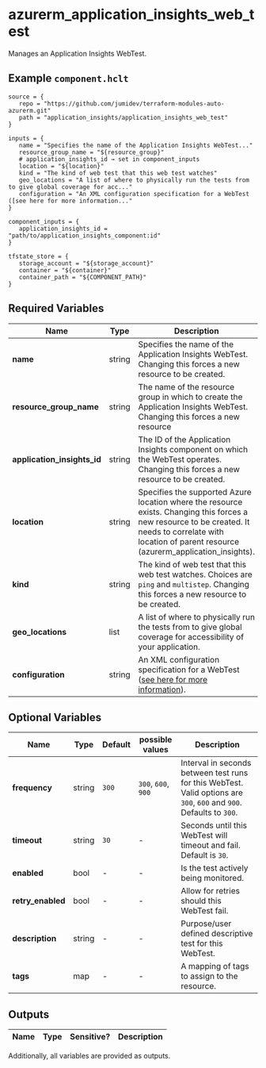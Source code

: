# azurerm_application_insights_web_test

Manages an Application Insights WebTest.

## Example `component.hclt`

```hcl
source = {
   repo = "https://github.com/jumidev/terraform-modules-auto-azurerm.git"   
   path = "application_insights/application_insights_web_test"   
}

inputs = {
   name = "Specifies the name of the Application Insights WebTest..."   
   resource_group_name = "${resource_group}"   
   # application_insights_id → set in component_inputs
   location = "${location}"   
   kind = "The kind of web test that this web test watches"   
   geo_locations = "A list of where to physically run the tests from to give global coverage for acc..."   
   configuration = "An XML configuration specification for a WebTest ([see here for more information..."   
}

component_inputs = {
   application_insights_id = "path/to/application_insights_component:id"   
}

tfstate_store = {
   storage_account = "${storage_account}"   
   container = "${container}"   
   container_path = "${COMPONENT_PATH}"   
}

```

## Required Variables

| Name | Type |  Description |
| ---- | --------- |  ----------- |
| **name** | string |  Specifies the name of the Application Insights WebTest. Changing this forces a new resource to be created. | 
| **resource_group_name** | string |  The name of the resource group in which to create the Application Insights WebTest. Changing this forces a new resource | 
| **application_insights_id** | string |  The ID of the Application Insights component on which the WebTest operates. Changing this forces a new resource to be created. | 
| **location** | string |  Specifies the supported Azure location where the resource exists. Changing this forces a new resource to be created. It needs to correlate with location of parent resource (azurerm_application_insights). | 
| **kind** | string |  The kind of web test that this web test watches. Choices are `ping` and `multistep`. Changing this forces a new resource to be created. | 
| **geo_locations** | list |  A list of where to physically run the tests from to give global coverage for accessibility of your application. | 
| **configuration** | string |  An XML configuration specification for a WebTest ([see here for more information](https://docs.microsoft.com/rest/api/application-insights/webtests/createorupdate/)). | 

## Optional Variables

| Name | Type |  Default  |  possible values |  Description |
| ---- | --------- |  ----------- | ----------- | ----------- |
| **frequency** | string |  `300`  |  `300`, `600`, `900`  |  Interval in seconds between test runs for this WebTest. Valid options are `300`, `600` and `900`. Defaults to `300`. | 
| **timeout** | string |  `30`  |  -  |  Seconds until this WebTest will timeout and fail. Default is `30`. | 
| **enabled** | bool |  -  |  -  |  Is the test actively being monitored. | 
| **retry_enabled** | bool |  -  |  -  |  Allow for retries should this WebTest fail. | 
| **description** | string |  -  |  -  |  Purpose/user defined descriptive test for this WebTest. | 
| **tags** | map |  -  |  -  |  A mapping of tags to assign to the resource. | 



## Outputs

| Name | Type | Sensitive? | Description |
| ---- | ---- | --------- | --------- |

Additionally, all variables are provided as outputs.
